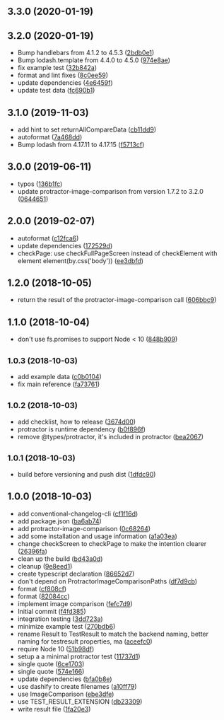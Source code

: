 ## 3.3.0 (2020-01-19)




## 3.2.0 (2020-01-19)

* Bump handlebars from 4.1.2 to 4.5.3 ([2bdb0e1](https://github.com/JochenDiekenbrock/image-comparison-frontend/commit/2bdb0e1))
* Bump lodash.template from 4.4.0 to 4.5.0 ([974e8ae](https://github.com/JochenDiekenbrock/image-comparison-frontend/commit/974e8ae))
* fix example test ([32b842a](https://github.com/JochenDiekenbrock/image-comparison-frontend/commit/32b842a))
* format and lint fixes ([8c0ee59](https://github.com/JochenDiekenbrock/image-comparison-frontend/commit/8c0ee59))
* update dependencies ([4e6459f](https://github.com/JochenDiekenbrock/image-comparison-frontend/commit/4e6459f))
* update test data ([fc690b1](https://github.com/JochenDiekenbrock/image-comparison-frontend/commit/fc690b1))



## 3.1.0 (2019-11-03)

* add hint to set returnAllCompareData ([cb11dd9](https://github.com/JochenDiekenbrock/image-comparison-frontend/commit/cb11dd9))
* autoformat ([7a468dd](https://github.com/JochenDiekenbrock/image-comparison-frontend/commit/7a468dd))
* Bump lodash from 4.17.11 to 4.17.15 ([f5713cf](https://github.com/JochenDiekenbrock/image-comparison-frontend/commit/f5713cf))



## 3.0.0 (2019-06-11)

* typos ([136b1fc](https://github.com/JochenDiekenbrock/image-comparison-frontend/commit/136b1fc))
* update protractor-image-comparison from version 1.7.2 to 3.2.0 ([0644651](https://github.com/JochenDiekenbrock/image-comparison-frontend/commit/0644651))



## 2.0.0 (2019-02-07)

* autoformat ([c12fca6](https://github.com/JochenDiekenbrock/image-comparison-frontend/commit/c12fca6))
* update dependencies ([172529d](https://github.com/JochenDiekenbrock/image-comparison-frontend/commit/172529d))
* checkPage: use checkFullPageScreen instead of checkElement with element element(by.css('body')) ([ee3dbfd](https://github.com/JochenDiekenbrock/image-comparison-frontend/commit/ee3dbfd))



## 1.2.0 (2018-10-05)

* return the result of the protractor-image-comparison call ([606bbc9](https://github.com/JochenDiekenbrock/image-comparison-frontend/commit/606bbc9))



## 1.1.0 (2018-10-04)

* don't use fs.promises to support Node < 10 ([848b909](https://github.com/JochenDiekenbrock/image-comparison-frontend/commit/848b909))



## <small>1.0.3 (2018-10-03)</small>

* add example data ([c0b0104](https://github.com/JochenDiekenbrock/image-comparison-frontend/commit/c0b0104))
* fix main reference ([fa73761](https://github.com/JochenDiekenbrock/image-comparison-frontend/commit/fa73761))



## <small>1.0.2 (2018-10-03)</small>

* add checklist, how to release ([3674d00](https://github.com/JochenDiekenbrock/image-comparison-frontend/commit/3674d00))
* protractor is runtime dependency ([b0f896f](https://github.com/JochenDiekenbrock/image-comparison-frontend/commit/b0f896f))
* remove @types/protractor, it's included in protractor ([bea2067](https://github.com/JochenDiekenbrock/image-comparison-frontend/commit/bea2067))



## <small>1.0.1 (2018-10-03)</small>

* build before versioning and push dist ([1dfdc90](https://github.com/JochenDiekenbrock/image-comparison-frontend/commit/1dfdc90))



## 1.0.0 (2018-10-03)

* add conventional-changelog-cli ([cf1f16d](https://github.com/JochenDiekenbrock/image-comparison-frontend/commit/cf1f16d))
* add package.json ([ba6ab74](https://github.com/JochenDiekenbrock/image-comparison-frontend/commit/ba6ab74))
* add protractor-image-comparison ([0c68264](https://github.com/JochenDiekenbrock/image-comparison-frontend/commit/0c68264))
* add some installation and usage information ([a1a03ea](https://github.com/JochenDiekenbrock/image-comparison-frontend/commit/a1a03ea))
* change checkScreen to checkPage to make the intention clearer ([26396fa](https://github.com/JochenDiekenbrock/image-comparison-frontend/commit/26396fa))
* clean up the build ([bd43a0d](https://github.com/JochenDiekenbrock/image-comparison-frontend/commit/bd43a0d))
* cleanup ([9e8eed1](https://github.com/JochenDiekenbrock/image-comparison-frontend/commit/9e8eed1))
* create typescript declaration ([86652d7](https://github.com/JochenDiekenbrock/image-comparison-frontend/commit/86652d7))
* don't depend on ProtractorImageComparisonPaths ([df7d9cb](https://github.com/JochenDiekenbrock/image-comparison-frontend/commit/df7d9cb))
* format ([cf808cf](https://github.com/JochenDiekenbrock/image-comparison-frontend/commit/cf808cf))
* format ([82084cc](https://github.com/JochenDiekenbrock/image-comparison-frontend/commit/82084cc))
* implement image comparison ([fefc7d9](https://github.com/JochenDiekenbrock/image-comparison-frontend/commit/fefc7d9))
* Initial commit ([f4fd385](https://github.com/JochenDiekenbrock/image-comparison-frontend/commit/f4fd385))
* integration testing ([3dd723a](https://github.com/JochenDiekenbrock/image-comparison-frontend/commit/3dd723a))
* minimize example test ([270bdb6](https://github.com/JochenDiekenbrock/image-comparison-frontend/commit/270bdb6))
* rename Result to TestResult to match the backend naming, better naming for testresult properties, ma ([aceefc0](https://github.com/JochenDiekenbrock/image-comparison-frontend/commit/aceefc0))
* require Node 10 ([51b98df](https://github.com/JochenDiekenbrock/image-comparison-frontend/commit/51b98df))
* setup a a minimal protractor test ([11737d1](https://github.com/JochenDiekenbrock/image-comparison-frontend/commit/11737d1))
* single quote ([6ce1703](https://github.com/JochenDiekenbrock/image-comparison-frontend/commit/6ce1703))
* single quote ([574e166](https://github.com/JochenDiekenbrock/image-comparison-frontend/commit/574e166))
* update dependencies ([bfa0b8e](https://github.com/JochenDiekenbrock/image-comparison-frontend/commit/bfa0b8e))
* use dashify to create filenames ([a10ff79](https://github.com/JochenDiekenbrock/image-comparison-frontend/commit/a10ff79))
* use ImageComparison ([ebe3dfe](https://github.com/JochenDiekenbrock/image-comparison-frontend/commit/ebe3dfe))
* use TEST_RESULT_EXTENSION ([db23309](https://github.com/JochenDiekenbrock/image-comparison-frontend/commit/db23309))
* write result file ([1fa20e3](https://github.com/JochenDiekenbrock/image-comparison-frontend/commit/1fa20e3))



